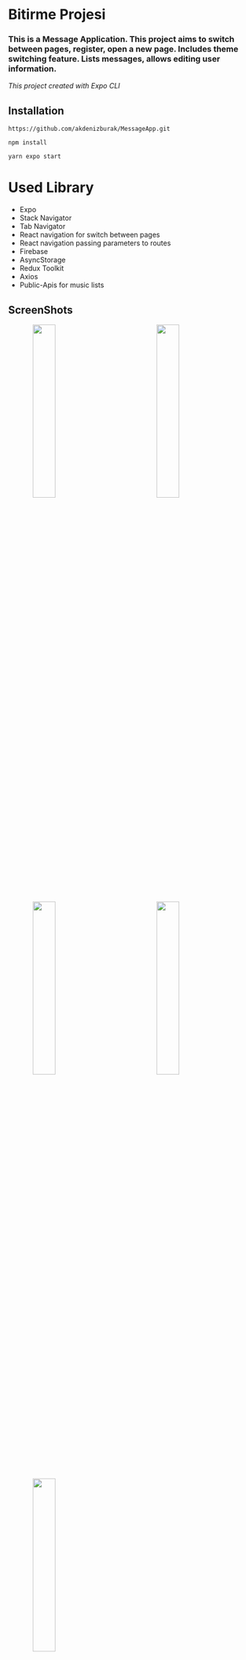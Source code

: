 # Bitirme Projesi
### This is a Message Application. This project aims to switch between pages, register, open a new page. Includes theme switching feature. Lists messages, allows editing user information.

*This project created with Expo CLI*

## Installation

```
https://github.com/akdenizburak/MessageApp.git
```

```
npm install
```

```
yarn expo start
```

# Used Library
* Expo 
* Stack Navigator
* Tab Navigator
* React navigation for switch between pages
* React navigation passing parameters to routes
* Firebase
* AsyncStorage
* Redux Toolkit
* Axios
* Public-Apis for music lists

## ScreenShots

<img width="30%" hspace="10%" src="https://user-images.githubusercontent.com/65746583/194760511-28438f90-f4af-4e07-8627-7a8054fe767e.PNG"/><img width="30%" hspace="10%" src="https://user-images.githubusercontent.com/65746583/194760555-2a2b0a52-b990-4508-8555-8fb719744ccd.PNG"/><img width="30%" hspace="10%" src="https://user-images.githubusercontent.com/65746583/194760622-087e26da-d478-413d-8f74-fb6a2c27c48f.PNG"/><img width="30%" hspace="10%" src="https://user-images.githubusercontent.com/65746583/194760682-ea227691-d9ac-4ded-b37f-cb42d171c02b.PNG"/><img width="30%" hspace="10%" src="https://user-images.githubusercontent.com/65746583/194760714-b0ad262f-85e4-4e1b-8f9d-b2a89edd4a33.PNG"/>



##### This is Final Project at Akbank & Patika.dev React Native Bootcamp's.
